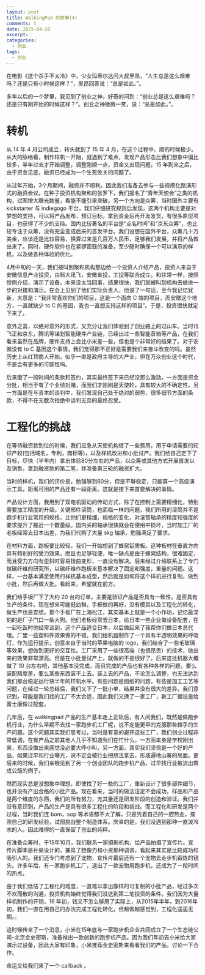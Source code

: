 ```yaml
---
layout: post
title: WalkingPad 的故事(4)
comments: t
date: 2025-04-20
excerpt:
categories:
  - 创业
tags:
  - 创业
---
```


在电影《这个杀手不太冷》中，少女玛蒂尔达问大叔里昂，“人生总是这么艰难吗？还是只有小时候这样？”，里昂回答说：“总是如此。”。

多年以后的一个梦里，我见到了创业之神，好奇的问到：“创业总是这么艰难吗？还是只有刚开始的时候这样？”。创业之神微微一笑，说：“总是如此。”。


# 转机

从 14 年 4 月公司成立，转头就到了 15 年 4 月，在这个过程中，顺的时候极少。从大的脉络看，制作样机一开始，就遇到了难点，发现产品形态比我们想象中偏比较多，半年过去才开始调整，调整刚顺一点，资金又出现问题。15 年到来之后，由于资金见底，融资已经成为一个生死攸关的问题了。

从过年开始，3个月期间，融资并不顺利，因此我们准备去参与一些规模化路演形式的融资会议。在种子投资机构聚和的张罗下，我们报名了“青年天使会”之类的机构，试图增大曝光数量，看能不能引来突破。另一个方向是众筹，当时国外主要有 kickstarter 与 indiegogo 平台，我们仔细研究规则后发现，这两个机构主要是对梦想的支持，可以将产品发布，预订目标，拿到资金后再开发发货，有很多原型项目，也获得了不少的支持。国内比较著名的平台是“点名时间”和“京东众筹”，也比较专注于众筹，没有完全变成后来的首发平台。我们设想在国外平台，众筹几十万美金，应该还是比较容易，换算过来是几百万人民币，足够我们发展，并将产品做出来了。同时，硬件软件也在紧锣密鼓的准备，至少随时确保一个可以演示的样机，以及做各种体验的优化。

4月中旬的一天，我们被叫到聚和机构那边给一个投资人介绍产品，投资人来自于安徽信息产业投资，由科大讯飞，安徽省投，工投等联合成立。和往常一样，按照惯例介绍，演示了设备。本来没太当回事，结果很快，我们就被叫到机构去做进一步的对接和演示。在会上见到了他们实际负责人，他说了一句话，至今我记忆犹新，大意是：“我非常喜欢你们的项目，这是一个面向 C 端的项目，而安徽这个地方，一直就缺少 to C 的基因，我也一直想支持这样的项目”。于是，投资很快就定下来了。

意外之喜，以绝对意外的形式，又充分让我们体验到了创业路上的过山车。当时讯飞正和京东，腾讯等谋划智能硬件产业链，已经出过一些智能音箱等产品，在我们看来虽然在品牌，硬件支持上会比小米差一些，但也是个非常好的结果了。对于安徽没有 to C 基因这个事情，我们觉得那不正好是需要我们来奋斗改变的吗。虽然历史上从红顶商人开始，似乎一直是政府主导的大产业，但在万众创业这个时代，不是会有更多的可能性吗。

后来磨了一段时间的条款和签约，其实最终签下来已经没那么激动。一方面是资金分批，相当于有了个业绩对赌，而我们才刚刚是天使轮，具有较大的不确定性。另一方面是在与资本的谈判中，我们发现自己处于绝对的弱势，很多细节方面的条款，不得不在无数次拒绝中谈判无奈的最终忍受。


# 工程化的挑战

在等待融资款到位的时候，我们应急从天使机构借了一些费用，用于申请需要的知识产权(包括域名，专利，商标等)，以及样机改进和小批试产。我们给自己定下了目标，尽快（半年内）拿出体验80分左右的产品，以众筹或其他方式开展首发以及销售，拿到融资款的第二笔，并准备第三轮的融资扩大。

当时的样机，我们的评价是，勉强够到60分，但是不够稳定，只能算一个高级演示工具，距离可用的产品还有一段距离。这就是接下来首要解决的事情。

产品设计方面，我用到了双电机驱动的传动方式，除了在控制上需要精细化，特别需要加工精度的升级。关键部件滚筒，也面临一样的问题，我们所用的滚筒并不是跑步机行业常用的规格，比他们更精细，规格的变化，对滚筒轴承的精度和强度的要求提升了接近一个数量级。国内买的轴承很快就会在使用中损坏，当时加工厂的老板经常去日本出差，为我们代购了大量 skg 轴承，勉强满足了要求。

在材料方面，跑板要比较轻，我们一开始想到了蜂窝铝质板。这种板材在垂直方向具有特别好的受力效果，而且也足够轻便，唯一缺点是由于蜂窝结构，很难固定，而且受力方向有歪斜时容易扭曲变形，一直没有解决。后来经过介绍联系上了专门做碳纤维的研究所，以碳纤维作跑板来基本解决了固定和强度，重量的问题。这样，一台基本满足使用的样机基本成型，然后就是如何将这个样机进行复制，做到小批，然后再做大批。看起来，希望就在前方。

我们给手板厂下了大约 20 台的订单，主要是验证产品是否具有一致性，是否具有生产的条件。现在想来可能挺幼稚，手板做的再好，没有模具以及工程化的转化，做生产也是妄想。那个手板厂在上海松江，其实基本上就是一个小作坊，记忆最深刻的是厂子门口一条大狗。他们老板经常去日本，给日本一些企业做设备配套，在一起吃饭时他经常谈到，这个产品适合日本，以后做起来了我帮你们做日本总代理。厂里一些塑料件效果做的不错，我们给机器制作了一个具有半透明效果的呼吸灯，作为运行提示，创意来自于当时的苹果电脑的 logo，我们结合了一些毛玻璃等效果，想做到更好的交互性。工厂采用了一些很高端（也很昂贵）的技术，做出来的效果非常漂亮。但是在小批量试产上，就做的不是很好了。后来这批机器大概做了 10 台左右吧，其他基本没完成，而且完成的产品也有各种各样的问题，要么装配精度差，要么某些东西装不上去。装上去的产品，不论怎么调整，也无法达到我们那台稳定运行快半年的样机水平。有些问题是图纸的问题，有些是加工工艺等问题，在经过一轮总结后，我们又下了一批小单，结果并没有很大的差异。我们意识到，可能是我们找的工厂不太合适，因此我们又换了一家工厂，新工厂据说是给富士康做过配套。

几年后，在 walkingpad 产品的生产基本走上正轨后，有人问我们，既然是做跑步机行业，为什么早期不去找一家跑步机工厂呢，说不定能更早的克服那些棘手的生产问题。这个问题其实我们思考过，当时是有意的避开这些工厂，我们创业过程非常低调，在有产品之前其他人几乎不知道我们在忙什么。一方面本身是学校刚出来，东西没做出来感觉没必要大呼小叫，另一方面，其实我们坚信是一个好的产品，如果过早和行业曝光，说不定会被行业把想法拿去，形成遍地山寨的局面。更后来的时候，我们亲眼见到了另一个创业团队的跑步机产品，过早找行业被流出做成公版的例子。

然而现实总是没想象中理想，即使找了好一些的工厂，重新设计了很多部件细节，也并没有产出合格的小批产品。现在看来，当时的做法注定不会成功，样品和产品是两个维度的东西，我们的所有努力，充其量还是研发阶段的创造和验证。我们并没有意识到，产品的生产是具有很多工程化的阶段和挑战。而工程化和研发是两个过程，当时我们连 bom，sop 等术语都不大了解，只是凭着自己的一腔热血，按照自己的研发经验，试图挑战整个制造体系。庆幸的是，我们没遇到那种一直泼冷水的人，因此难得的一直保留了创业的纯粹。

在准备众筹时，于15年10月，我们联系一家摄影机构，给产品拍摄了宣传片。宣传片脚本是孙昊设计的，兼具了想像力和小资那种调调，看起来其实是比较成功和吸引人的。我们还专门考虑到了宠物，宣传片最后还有一个宠物去走步机锻炼的镜头。许多年后，有一家跑步机工厂，退出了一款宠物用跑步机，还成为了一段时间的热点。

由于我们低估了工程化的难度，一直难以拿出像样的可复制的小批产品，经过多次不欢而散的沟通，投资机构始终觉得我们没达到第二笔投资的条件。我们因为大量样机制作的开销，16 年初，钱又不怎么够用了实际上，从2015年半年，到2016年初，我们一直在用自己的办法完成工程化转化，但越做越感觉到，工程化遥遥无期。。

这时候传来了一个消息，小米在15年底与一家跑步机企业共同成立了一个生态链公司&#x2013;北京金史密斯，准备推出一款创新的跑步机产品。因为我们年初去小米给大家演示过设备，因此大家有印象，小米推荐金史密斯来看看我们的产品，讨论一下合作。

命运又给我们来了一个 callback 。
